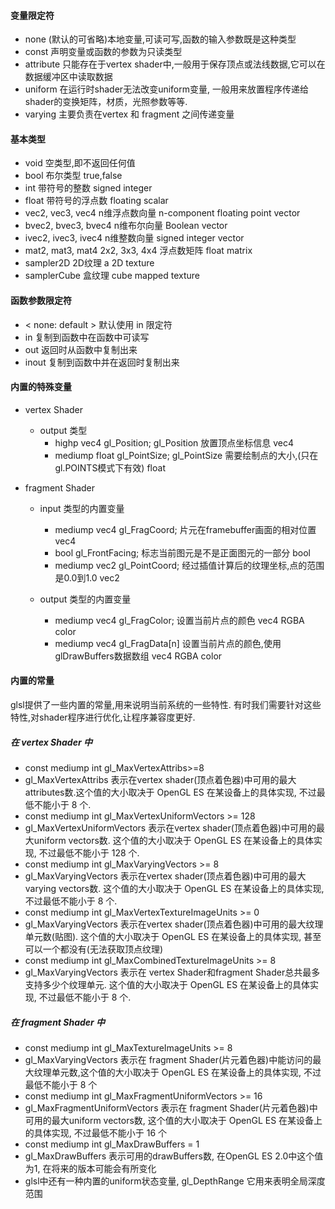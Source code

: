 #### 变量限定符
- none	(默认的可省略)本地变量,可读可写,函数的输入参数既是这种类型
- const	声明变量或函数的参数为只读类型
- attribute	只能存在于vertex shader中,一般用于保存顶点或法线数据,它可以在数据缓冲区中读取数据
- uniform	在运行时shader无法改变uniform变量, 一般用来放置程序传递给shader的变换矩阵，材质，光照参数等等.
- varying	主要负责在vertex 和 fragment 之间传递变量

#### 基本类型	
- void 空类型,即不返回任何值
- bool 布尔类型 true,false
- int	带符号的整数 signed integer
- float	带符号的浮点数 floating scalar
- vec2, vec3, vec4	n维浮点数向量 n-component floating point vector
- bvec2, bvec3, bvec4	n维布尔向量 Boolean vector
- ivec2, ivec3, ivec4	n维整数向量 signed integer vector
- mat2, mat3, mat4	2x2, 3x3, 4x4 浮点数矩阵 float matrix
- sampler2D	2D纹理 a 2D texture
- samplerCube	盒纹理 cube mapped texture

#### 函数参数限定符
- < none: default >	默认使用 in 限定符
- in	复制到函数中在函数中可读写
- out	返回时从函数中复制出来
- inout	复制到函数中并在返回时复制出来

#### 内置的特殊变量
- vertex Shader
  - output 类型
    - highp vec4 gl_Position;	gl_Position 放置顶点坐标信息	vec4
    - mediump float gl_PointSize;	gl_PointSize 需要绘制点的大小,(只在gl.POINTS模式下有效)	float
    
- fragment Shader
  - input 类型的内置变量
    - mediump vec4 gl_FragCoord;	片元在framebuffer画面的相对位置	vec4
    - bool gl_FrontFacing;	标志当前图元是不是正面图元的一部分	bool
    - mediump vec2 gl_PointCoord;	经过插值计算后的纹理坐标,点的范围是0.0到1.0	vec2
  
  - output 类型的内置变量
    - mediump vec4 gl_FragColor;	设置当前片点的颜色	vec4 RGBA color
    - mediump vec4 gl_FragData[n]	设置当前片点的颜色,使用glDrawBuffers数据数组	vec4 RGBA color
    
#### 内置的常量
glsl提供了一些内置的常量,用来说明当前系统的一些特性. 有时我们需要针对这些特性,对shader程序进行优化,让程序兼容度更好.

##### 在 vertex Shader 中
- const mediump int gl_MaxVertexAttribs>=8
- gl_MaxVertexAttribs 表示在vertex shader(顶点着色器)中可用的最大attributes数.这个值的大小取决于 OpenGL ES 在某设备上的具体实现, 不过最低不能小于 8 个.
- const mediump int gl_MaxVertexUniformVectors >= 128
- gl_MaxVertexUniformVectors 表示在vertex shader(顶点着色器)中可用的最大uniform vectors数. 这个值的大小取决于 OpenGL ES 在某设备上的具体实现, 不过最低不能小于 128 个.
- const mediump int gl_MaxVaryingVectors >= 8
- gl_MaxVaryingVectors 表示在vertex shader(顶点着色器)中可用的最大varying vectors数. 这个值的大小取决于 OpenGL ES 在某设备上的具体实现, 不过最低不能小于 8 个.
- const mediump int gl_MaxVertexTextureImageUnits >= 0
- gl_MaxVaryingVectors 表示在vertex shader(顶点着色器)中可用的最大纹理单元数(贴图). 这个值的大小取决于 OpenGL ES 在某设备上的具体实现, 甚至可以一个都没有(无法获取顶点纹理)
- const mediump int gl_MaxCombinedTextureImageUnits >= 8
- gl_MaxVaryingVectors 表示在 vertex Shader和fragment Shader总共最多支持多少个纹理单元. 这个值的大小取决于 OpenGL ES 在某设备上的具体实现, 不过最低不能小于 8 个.

##### 在 fragment Shader 中
- const mediump int gl_MaxTextureImageUnits >= 8
- gl_MaxVaryingVectors 表示在 fragment Shader(片元着色器)中能访问的最大纹理单元数,这个值的大小取决于 OpenGL ES 在某设备上的具体实现, 不过最低不能小于 8 个
- const mediump int gl_MaxFragmentUniformVectors >= 16
- gl_MaxFragmentUniformVectors 表示在 fragment Shader(片元着色器)中可用的最大uniform vectors数, 这个值的大小取决于 OpenGL ES 在某设备上的具体实现, 不过最低不能小于 16 个
- const mediump int gl_MaxDrawBuffers = 1
- gl_MaxDrawBuffers 表示可用的drawBuffers数, 在OpenGL ES 2.0中这个值为1, 在将来的版本可能会有所变化
- glsl中还有一种内置的uniform状态变量, gl_DepthRange 它用来表明全局深度范围


